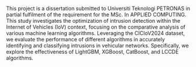 This project is a dissertation submitted to Universiti Teknologi PETRONAS in partial fulfilment of the requirement for the MSc. In APPLIED COMPUTING.
This study investigates the optimization of intrusion detection within the Internet of Vehicles (IoV) context, focusing on the comparative analysis of various machine learning algorithms. Leveraging the CICIoV2024 dataset, we evaluate the performance of different algorithms in accurately identifying and classifying intrusions in vehicular networks. Specifically, we explore the effectiveness of LightGBM, XGBoost, CatBoost, and LCCDE algorithms.
